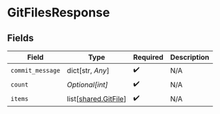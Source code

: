 # GitFilesResponse


## Fields

| Field                                                      | Type                                                       | Required                                                   | Description                                                |
| ---------------------------------------------------------- | ---------------------------------------------------------- | ---------------------------------------------------------- | ---------------------------------------------------------- |
| `commit_message`                                           | dict[str, *Any*]                                           | :heavy_check_mark:                                         | N/A                                                        |
| `count`                                                    | *Optional[int]*                                            | :heavy_check_mark:                                         | N/A                                                        |
| `items`                                                    | list[[shared.GitFile](undefined/models/shared/gitfile.md)] | :heavy_check_mark:                                         | N/A                                                        |